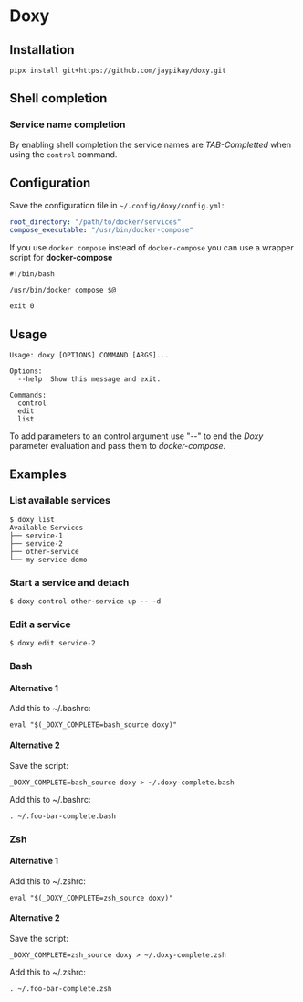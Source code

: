 # Doxy

## Installation

```shell
pipx install git+https://github.com/jaypikay/doxy.git
```

## Shell completion

### Service name completion

By enabling shell completion the service names are *TAB-Completted* when using the `control`
command.

## Configuration

Save the configuration file in `~/.config/doxy/config.yml`:
```yaml
root_directory: "/path/to/docker/services"
compose_executable: "/usr/bin/docker-compose"
```

If you use `docker compose` instead of `docker-compose` you can use a wrapper script for
**docker-compose**
```shell
#!/bin/bash

/usr/bin/docker compose $@

exit 0
```

## Usage

```
Usage: doxy [OPTIONS] COMMAND [ARGS]...

Options:
  --help  Show this message and exit.

Commands:
  control
  edit
  list
```

To add parameters to an control argument use "--" to end the *Doxy* parameter evaluation and pass
them to *docker-compose*.

## Examples

### List available services
```shell
$ doxy list
Available Services
├── service-1
├── service-2
├── other-service
└── my-service-demo
```

### Start a service and detach
```shell
$ doxy control other-service up -- -d
```

### Edit a service
```shell
$ doxy edit service-2
```

### Bash

#### Alternative 1
Add this to ~/.bashrc:
```
eval "$(_DOXY_COMPLETE=bash_source doxy)"
```

#### Alternative 2
Save the script:
```shell
_DOXY_COMPLETE=bash_source doxy > ~/.doxy-complete.bash
```

Add this to ~/.bashrc:
```
. ~/.foo-bar-complete.bash
````

### Zsh

#### Alternative 1
Add this to ~/.zshrc:
```
eval "$(_DOXY_COMPLETE=zsh_source doxy)"
```

#### Alternative 2
Save the script:
```shell
_DOXY_COMPLETE=zsh_source doxy > ~/.doxy-complete.zsh
```

Add this to ~/.zshrc:
```
. ~/.foo-bar-complete.zsh
```
